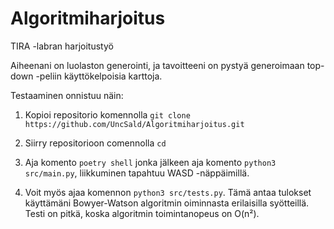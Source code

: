 # Algoritmiharjoitus

TIRA -labran harjoitustyö

Aiheenani on luolaston generointi, ja tavoitteeni on pystyä generoimaan top-down -peliin käyttökelpoisia karttoja.

Testaaminen onnistuu näin:

1. Kopioi repositorio komennolla ``` git clone https://github.com/UncSald/Algoritmiharjoitus.git ```

2. Siirry repositorioon comennolla ```cd```

3. Aja komento ```poetry shell``` jonka jälkeen aja komento ```python3 src/main.py```, liikkuminen tapahtuu WASD -näppäimillä.

4. Voit myös ajaa komennon ```python3 src/tests.py```. Tämä antaa tulokset käyttämäni Bowyer-Watson algoritmin oiminnasta erilaisilla syötteillä. Testi on pitkä, koska algoritmin toimintanopeus on O(n²).